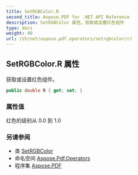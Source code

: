 ```yaml
---
title: SetRGBColor.R
second_title: Aspose.PDF for .NET API Reference
description: SetRGBColor 属性。获取或设置红色组件
type: docs
weight: 40
url: /zh/net/aspose.pdf.operators/setrgbcolor/r/
---
```

## SetRGBColor.R 属性

获取或设置红色组件。

```csharp
public double R { get; set; }
```

### 属性值

红色的级别从 0.0 到 1.0

### 另请参阅

* 类 [SetRGBColor](../)
* 命名空间 [Aspose.Pdf.Operators](../../../aspose.pdf.operators/)
* 程序集 [Aspose.PDF](../../../)